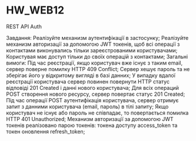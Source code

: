 # HW_WEB12
REST API Auth

Завдання:
Реалізуйте механизм аутентифікації в застосунку;
Реалізуйте механизм авторизації за допомогою JWT токенів, щоб всі операції з контактами виконувались тільки зареєстрованими користувачами;
Користувая має доступ тільки до своїх операцій з контактами;
Загальні вимоги:
Під час реєстрації, якщо користувач вже існує з таким email, сервер поверне помилку HTTP 409 Conflict;
Сервер хешує пароль та не зберігає його у відкритому вигляді в базі данних;
У випадку вдалої реєстрації користувача сервер повинен повернути HTTP статус відповіді 201 Created і данні нового користувача;
Для всіх операций POST створення нового ресурсу, сервер повертає статус 201 Created;
Під час операції POST аутентифікація користувача, сервер отримує запит з данними користувача (email, пароль) в тілі запиту;
Якщо користувач не існує або пароль не співпадає, то повертається помилка HTTP 401 Unauthorized;
Механизм авторизації за допомогою JWT токенів реалізовано парою токенів: токена доступу access_token та токен оновлення refresh_token;
